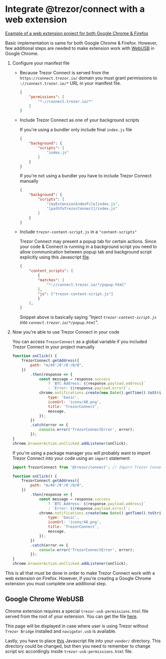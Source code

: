 # Integrate @trezor/connect with a web extension

[Example of a web extension project for both Google Chrome & Firefox](../../../connect-examples/webextension/README.md)

Basic implementation is same for both Google Chrome & Firefox. However, few additional steps are needed to make extension work with [WebUSB](https://wicg.github.io/webusb/) in Google Chrome.

1. Configure your manifest file

    - Because Trezor Connect is served from the `https://connect.trezor.io/` domain you must grant permissions to `://connect.trezor.io/*` URL in your manifest file.

        ```JSON
        {
            "permissions": [
                "*://connect.trezor.io/*"
            ]
        }
        ```

    - Include Trezor Connect as one of your background scripts

        If you're using a bundler only include final `index.js` file

        ```JSON
        {
            "background": {
                "scripts": [
                    "index.js"
                ]
            }
        }
        ```

        If you're not using a bundler you have to include Trezor Connect manually

        ```JSON
        {
            "background": {
                "scripts": [
                    "[myExtensionIndexFile]index.js",
                    "[pathToTrezorConnect]/index.js"
                ]
            }
        }
        ```

    - Include `trezor-content-script.js` in a `"content-scripts"`

        Trezor Connect may present a popup tab for certain actions. Since your code & Connect is running in a background script you need to allow communication between popup tab and background script explicitly using this Javascript [file](https://github.com/trezor/connect/blob/develop/src/js/plugins/webextension/trezor-content-script.js).

        ```JSON
        {
            "content_scripts": [
                {
                "matches": [
                    "*://connect.trezor.io/*/popup.html"
                ],
                "js": ["trezor-content-script.js"]
                }
            ],
        }
        ```

        Snippet above is basically saying _"Inject `trezor-content-script.js` into `connect.trezor.io/*/popup.html`"_.

2. Now you're able to use Trezor Connect in your code

    You can access `TrezorConnect` as a global variable if you included Trezor Connect in your project manually

    ```javascript
    function onClick() {
        TrezorConnect.getAddress({
            path: "m/49'/0'/0'/0/0",
        })
            .then(response => {
                const message = response.success
                    ? `BTC Address: ${response.payload.address}`
                    : `Error: ${response.payload.error}`;
                chrome.notifications.create(new Date().getTime().toString(), {
                    type: 'basic',
                    iconUrl: 'icons/48.png',
                    title: 'TrezorConnect',
                    message,
                });
            })
            .catch(error => {
                console.error('TrezorConnectError', error);
            });
    }
    chrome.browserAction.onClicked.addListener(onClick);
    ```

    If you're using a package manager you will probably want to import Trezor Connect into your code using an `import` statement

    ```javascript
    import TrezorConnect from '@trezor/connect'; // Import Trezor Connect

    function onClick() {
        TrezorConnect.getAddress({
            path: "m/49'/0'/0'/0/0",
        })
            .then(response => {
                const message = response.success
                    ? `BTC Address: ${response.payload.address}`
                    : `Error: ${response.payload.error}`;
                chrome.notifications.create(new Date().getTime().toString(), {
                    type: 'basic',
                    iconUrl: 'icons/48.png',
                    title: 'TrezorConnect',
                    message,
                });
            })
            .catch(error => {
                console.error('TrezorConnectError', error);
            });
    }
    chrome.browserAction.onClicked.addListener(onClick);
    ```

This is all that must be done in order to make Trezor Connect work with a web extension on Firefox.
However, if you're creating a Google Chrome extension you must complete one additional step.

## Google Chrome WebUSB

Chrome extension requires a special `trezor-usb-permissions.html` file served from the root of your extension. You can get the file [here](https://github.com/trezor/connect/blob/develop/src/js/plugins/webextension/trezor-usb-permissions.html).

This page will be displayed in case where user is using Trezor without `Trezor Bridge` installed and `navigator.usb` is available.

Lastly, you have to place [this](https://github.com/trezor/connect/blob/develop/src/js/plugins/webextension/trezor-usb-permissions.js) Javascript file into your `vendor/` directory. This directory could be changed, but then you need to remember to change script src accordingly inside `trezor-usb-permissions.html` file.
